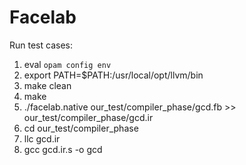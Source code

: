 # Facelab

Run test cases:
1. eval `opam config env`
2. export PATH=$PATH:/usr/local/opt/llvm/bin
3. make clean
4. make
5. ./facelab.native our_test/compiler_phase/gcd.fb >> our_test/compiler_phase/gcd.ir
6. cd our_test/compiler_phase
7. llc gcd.ir
8. gcc gcd.ir.s -o gcd
